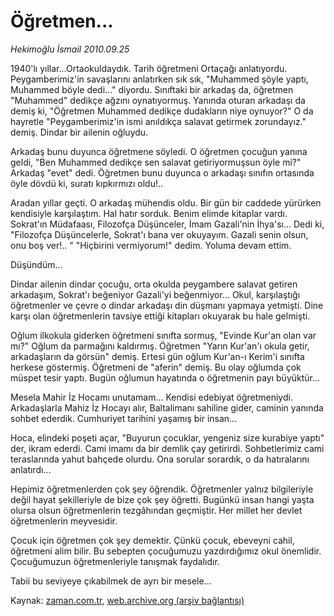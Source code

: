 # Öğretmen...

*Hekimoğlu İsmail 2010.09.25*

<td class="news-spot">
<p>1940'lı yıllar...Ortaokuldaydık. Tarih öğretmeni Ortaçağı anlatıyordu. Peygamberimiz'in savaşlarını anlatırken sık sık, "Muhammed şöyle yaptı, Muhammed böyle dedi..." diyordu. Sınıftaki bir arkadaş da, öğretmen "Muhammed" dedikçe ağzını oynatıyormuş. Yanında oturan arkadaşı da demiş ki, "Öğretmen Muhammed dedikçe dudakların niye oynuyor?" O da hayretle "Peygamberimiz'in ismi anıldıkça salavat getirmek zorundayız." demiş. Dindar bir ailenin oğluydu.</p>
<p><p> Arkadaş bunu duyunca öğretmene söyledi. O öğretmen çocuğun yanına geldi, "Ben Muhammed dedikçe sen salavat getiriyormuşsun öyle mi?" Arkadaş "evet" dedi. Öğretmen bunu duyunca o arkadaşı sınıfın ortasında öyle dövdü ki, suratı kıpkırmızı oldu!..
<p> Aradan yıllar geçti. O arkadaş mühendis oldu. Bir gün bir caddede yürürken kendisiyle karşılaştım. Hal hatır sorduk. Benim elimde kitaplar vardı. Sokrat'ın Müdafaası, Filozofça Düşünceler, İmam Gazali'nin İhya'sı... Dedi ki, "Filozofça Düşüncelerle, Sokrat'ı bana ver okuyayım. Gazali senin olsun, onu boş ver!.. " "Hiçbirini vermiyorum!" dedim. Yoluma devam ettim.
<p> Düşündüm...
<p> Dindar ailenin dindar çocuğu, orta okulda peygambere salavat getiren arkadaşım, Sokrat'ı beğeniyor Gazali'yi beğenmiyor... Okul, karşılaştığı öğretmenler ve çevre o dindar arkadaşı din düşmanı yapmaya yetmişti. Dine karşı olan öğretmenlerin tavsiye ettiği kitapları okuyarak bu hale gelmişti.
<p> Oğlum ilkokula giderken öğretmeni sınıfta sormuş, "Evinde Kur'an olan var mı?" Oğlum da parmağını kaldırmış. Öğretmen "Yarın Kur'an'ı okula getir, arkadaşların da görsün" demiş. Ertesi gün oğlum Kur'an-ı Kerim'i sınıfta herkese göstermiş. Öğretmeni de "aferin" demiş. Bu olay oğlumda çok müspet tesir yaptı. Bugün oğlumun hayatında o öğretmenin payı büyüktür...
<p> Mesela Mahir İz Hocamı unutamam... Kendisi edebiyat öğretmeniydi. Arkadaşlarla Mahiz İz Hocayı alır, Baltalimanı sahiline gider, caminin yanında sohbet ederdik. Cumhuriyet tarihini yaşamış bir insan...
<p> Hoca, elindeki poşeti açar, "Buyurun çocuklar, yengeniz size kurabiye yaptı" der, ikram ederdi. Cami imamı da bir demlik çay getirirdi. Sohbetlerimiz cami teraslarında yahut bahçede olurdu. Ona sorular sorardık, o da hatıralarını anlatırdı...
<p> Hepimiz öğretmenlerden çok şey öğrendik. Öğretmenler yalnız bilgileriyle değil hayat şekilleriyle de bize çok şey öğretti. Bugünkü insan hangi yaşta olursa olsun öğretmenlerin tezgâhından geçmiştir. Her millet her devlet öğretmenlerin meyvesidir.
<p> Çocuk için öğretmen çok şey demektir. Çünkü çocuk, ebeveyni cahil, öğretmeni alim bilir. Bu sebepten çocuğumuzu yazdırdığımız okul önemlidir. Çocuğumuzun öğretmenleriyle tanışmak faydalıdır.
<p> Tabii bu seviyeye çıkabilmek de ayrı bir mesele... </p>
<a href="http://web.archive.org/web/20101130211049/mailto:/">
</a></p></p></p></p></p></p></p></p></p></p></td>

Kaynak: [zaman.com.tr](http://zaman.com.tr/yazar.do?yazino=1031927), [web.archive.org (arşiv bağlantısı)](http://web.archive.org/web/20101130211049/http://zaman.com.tr/yazar.do?yazino=1031927)
